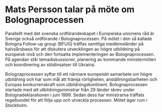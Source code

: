 # Mats Persson talar på möte om Bolognaprocessen

Parallellt med det svenska ordförandeskapet i Europeiska unionens råd är Sverige också ordförande i Bolognaprocessen. På mötet i den så kallade Bologna Follow\-up group (BFUG) träffas samtliga medlemsländer på halvsårsbasis för att diskutera utvecklingen av högre utbildning på europeisk nivå och den fortsatta implementeringen av Bolognaprocessen. På agendan står temadiskussioner, planering av kommande ministermöten och koordinering av stödinsatser till Ukraina.

Bolognaprocessen syftar till ett närmare europeiskt samarbete om högre utbildning och har som mål att främja rörligheten, anställningsbarheten och Europas konkurrenskraft som utbildningskontinent. Bolognaprocessen startade med att utbildningsministrar från 29 länder skrev under Bolognadeklarationen i juni 1999\. Sedan dess har ministrarna träffats regelbundet för att följa upp och utveckla processen. Mötet äger rum i Stockholm.
